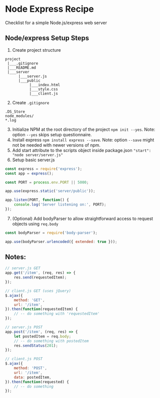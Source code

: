 # Node Express Recipe
Checklist for a simple Node.js/express web server 

## Node/express Setup Steps
1. Create project structure
```
project
 |___.gitignore
 |___README.md
 |___server
      |___server.js
      |___public
           |___index.html
           |___style.css
           |___client.js
```
2. Create `.gitignore`
```
.DS_Store
node_modules/
*.log
```
3. Initialize NPM at the root directory of the project `npm init --yes`. Note: option `--yes` skips setup questionnaire.
4. Install express `npm install express --save`. Note: option `--save` might not be needed with newer versions of npm.
5. Add start attribute to the scripts object inside package.json `"start": "node server/server.js"`
6. Setup basic server.js
```javascript
const express = require('express');
const app = express();

const PORT = process.env.PORT || 5000;

app.use(express.static('server/public'));

app.listen(PORT, function() {
    console.log('Server listening on:', PORT);
});
```
7. (Optional) Add bodyParser to allow straightforward access to request objects using `req.body`
```javascript
const bodyParser = require('body-parser');

app.use(bodyParser.urlencoded({ extended: true }));
```

## Notes:
```javascript
// server.js GET
app.get('/item', (req, res) => {
    res.send(requestedItem);
});

// client.js GET (uses jQuery)
$.ajax({
    method: 'GET',
    url: '/item',
}).then(function(requestedItem) {
    // -- do something with 'requestedItem'
});

// server.js POST
app.post('/item', (req, res) => {
    let postedItem = req.body;
    // -- do something with postedItem
    res.sendStatus(201);
});

// client.js POST
$.ajax({
    method: 'POST',
    url: '/item',
    data: postedItem,
}).then(function(requested) {
    // -- do something
});
```
